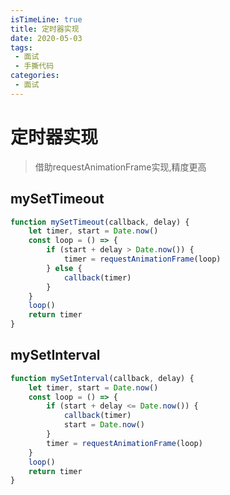 ```yaml
---
isTimeLine: true
title: 定时器实现
date: 2020-05-03
tags:
 - 面试
 - 手撕代码
categories:
 - 面试
---
```

# 定时器实现
>借助requestAnimationFrame实现,精度更高
## mySetTimeout
```js
function mySetTimeout(callback, delay) {
    let timer, start = Date.now()
    const loop = () => {
        if (start + delay > Date.now()) {
            timer = requestAnimationFrame(loop)
        } else {
            callback(timer)
        }
    }
    loop()
    return timer
}
```

## mySetInterval
```js
function mySetInterval(callback, delay) {
    let timer, start = Date.now()
    const loop = () => {
        if (start + delay <= Date.now()) {
            callback(timer)
            start = Date.now()
        }
        timer = requestAnimationFrame(loop)
    }
    loop()
    return timer
}
```

<comment/>
<tongji/>